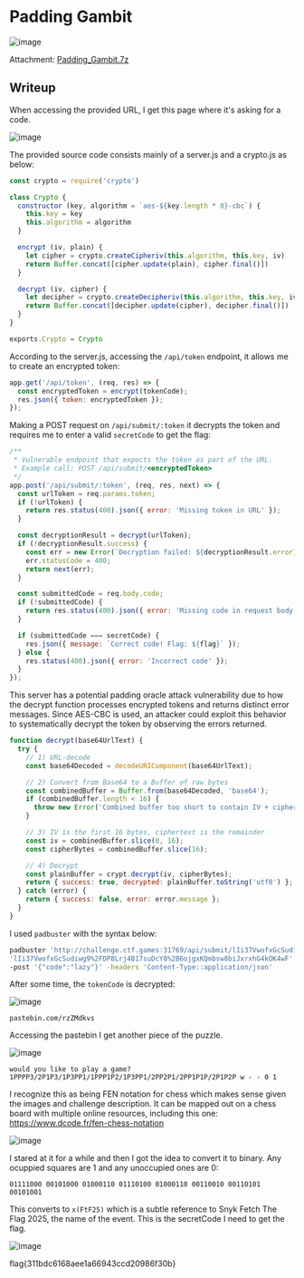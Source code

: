 # Padding Gambit
![image](https://github.com/user-attachments/assets/1b079028-ef9f-4b0c-a571-5a34ec403851)

Attachment: [Padding_Gambit.7z](https://github.com/LazyTitan33/CTF-Writeups/raw/64fef7c6d09e2b125412107c9db92832f999f515/SnykCon2025/attachments/Padding_Gambit.7z)

## Writeup

When accessing the provided URL, I get this page where it's asking for a code.  

![image](https://github.com/user-attachments/assets/74fc4547-f142-453e-85d3-c236e252cdec)

The provided source code consists mainly of a server.js and a crypto.js as below:  

```javascript
const crypto = require('crypto')

class Crypto {
  constructor (key, algorithm = `aes-${key.length * 8}-cbc`) {
    this.key = key
    this.algorithm = algorithm
  }

  encrypt (iv, plain) {
    let cipher = crypto.createCipheriv(this.algorithm, this.key, iv)
    return Buffer.concat([cipher.update(plain), cipher.final()])
  }

  decrypt (iv, cipher) {
    let decipher = crypto.createDecipheriv(this.algorithm, this.key, iv)
    return Buffer.concat([decipher.update(cipher), decipher.final()])
  }
}

exports.Crypto = Crypto
```

According to the server.js, accessing the `/api/token` endpoint, it allows me to create an encrypted token:  

```javascript
app.get('/api/token', (req, res) => {
  const encryptedToken = encrypt(tokenCode);
  res.json({ token: encryptedToken });
});
```

Making a POST request on `/api/submit/:token` it decrypts the token and requires me to enter a valid `secretCode` to get the flag:  

```javascript
/**
 * Vulnerable endpoint that expects the token as part of the URL.
 * Example call: POST /api/submit/<encryptedToken>
 */
app.post('/api/submit/:token', (req, res, next) => {
  const urlToken = req.params.token;
  if (!urlToken) {
    return res.status(400).json({ error: 'Missing token in URL' });
  }

  const decryptionResult = decrypt(urlToken);
  if (!decryptionResult.success) {
    const err = new Error(`Decryption failed: ${decryptionResult.error}`);
    err.statusCode = 400;
    return next(err);
  }

  const submittedCode = req.body.code;
  if (!submittedCode) {
    return res.status(400).json({ error: 'Missing code in request body' });
  }

  if (submittedCode === secretCode) {
    res.json({ message: `Correct code! Flag: ${flag}` });
  } else {
    res.status(400).json({ error: 'Incorrect code' });
  }
});
```
This server has a potential padding oracle attack vulnerability due to how the decrypt function processes encrypted tokens and returns distinct error messages. Since AES-CBC is used, an attacker could exploit this behavior to systematically decrypt the token by observing the errors returned.

```javascript
function decrypt(base64UrlText) {
  try {
    // 1) URL-decode
    const base64Decoded = decodeURIComponent(base64UrlText);

    // 2) Convert from Base64 to a Buffer of raw bytes
    const combinedBuffer = Buffer.from(base64Decoded, 'base64');
    if (combinedBuffer.length < 16) {
      throw new Error('Combined buffer too short to contain IV + ciphertext');
    }

    // 3) IV is the first 16 bytes, ciphertext is the remainder
    const iv = combinedBuffer.slice(0, 16);
    const cipherBytes = combinedBuffer.slice(16);

    // 4) Decrypt
    const plainBuffer = crypt.decrypt(iv, cipherBytes);
    return { success: true, decrypted: plainBuffer.toString('utf8') };
  } catch (error) {
    return { success: false, error: error.message };
  }
}
```

I used `padbuster` with the syntax below:  

```bash
padbuster 'http://challenge.ctf.games:31769/api/submit/lIi37VwofxGcSudiwg9%2FDP8Lrj4B17suDcY8%2B6ojgxKQmbsw8biJxrxhG4kOK4wF' \
'lIi37VwofxGcSudiwg9%2FDP8Lrj4B17suDcY8%2B6ojgxKQmbsw8biJxrxhG4kOK4wF' 16 -encoding 0 -proxy '127.0.0.1:8080' \
-post '{"code":"lazy"}' -headers 'Content-Type::application/json'
```
After some time, the `tokenCode` is decrypted:  

![image](https://github.com/user-attachments/assets/1491ac1e-8369-41eb-9516-4891c3488368)

```
pastebin.com/rzZMdkvs
```

Accessing the pastebin I get another piece of the puzzle.  

![image](https://github.com/user-attachments/assets/b9c4e737-0f5c-4530-b589-293819d12a31)

```
would you like to play a game? 1PPPP3/2P1P3/1P3PP1/1PPP1P2/1P3PP1/2PP2P1/2PP1P1P/2P1P2P w - - 0 1
```

I recognize this as being FEN notation for chess which makes sense given the images and challenge description. It can be mapped out on a chess board with multiple online resources, including this one: https://www.dcode.fr/fen-chess-notation

![image](https://github.com/user-attachments/assets/cb3e896b-494c-4359-bdce-fb08b8270115)

I stared at it for a while and then I got the idea to convert it to binary. Any ocuppied squares are 1 and any unoccupied ones are 0:

```
01111000 00101000 01000110 01110100 01000110 00110010 00110101 00101001
```
This converts to `x(FtF25)` which is a subtle reference to Snyk Fetch The Flag 2025, the name of the event. This is the secretCode I need to get the flag.

![image](https://github.com/user-attachments/assets/a91d32fe-90e3-42ce-b9c8-ec7fb7f82a62)


flag{311bdc6168aee1a66943ccd20986f30b}
